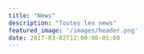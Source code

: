 ```yaml
---
title: "News"
description: "Toutes les news"
featured_image: '/images/header.png'
date: 2017-03-02T12:00:00-05:00
---
```

